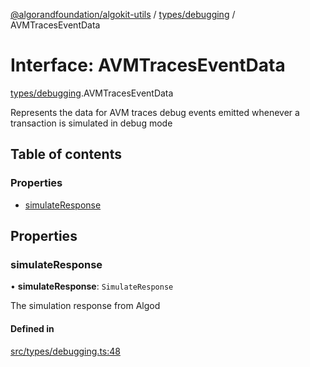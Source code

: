 [@algorandfoundation/algokit-utils](../README.md) / [types/debugging](../modules/types_debugging.md) / AVMTracesEventData

# Interface: AVMTracesEventData

[types/debugging](../modules/types_debugging.md).AVMTracesEventData

Represents the data for AVM traces debug events emitted whenever a transaction is simulated in debug mode

## Table of contents

### Properties

- [simulateResponse](types_debugging.AVMTracesEventData.md#simulateresponse)

## Properties

### simulateResponse

• **simulateResponse**: `SimulateResponse`

The simulation response from Algod

#### Defined in

[src/types/debugging.ts:48](https://github.com/lempira/algokit-utils-ts/blob/main/src/types/debugging.ts#L48)

